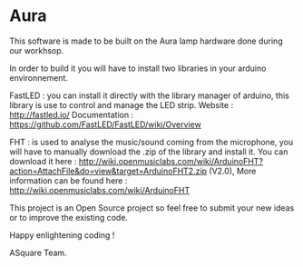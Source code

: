 # Aura

This software is made to be built on the Aura lamp hardware done during our workhsop. 

In order to build it you will have to install two libraries in your arduino environnement.

FastLED : you can install it directly with the library manager of arduino, this library is use to control and manage the LED strip.
Website : http://fastled.io/ 
Documentation : https://github.com/FastLED/FastLED/wiki/Overview

FHT : is used to analyse the music/sound coming from the microphone, you will have to manually download the .zip of the library and install it. You can download it here : http://wiki.openmusiclabs.com/wiki/ArduinoFHT?action=AttachFile&do=view&target=ArduinoFHT2.zip   (V2.0), More information can be found here : http://wiki.openmusiclabs.com/wiki/ArduinoFHT

This project is an Open Source project so feel free to submit your new ideas or to improve the existing code. 

Happy enlightening coding !

ASquare Team. 


